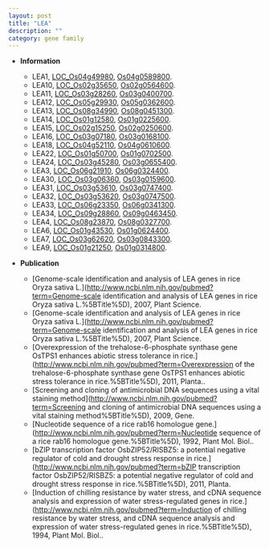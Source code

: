```yaml
---
layout: post
title: "LEA"
description: ""
category: gene family
---
```


* **Information**  
    + LEA1, [LOC_Os04g49980](http://rice.uga.edu/cgi-bin/ORF_infopage.cgi?orf=LOC_Os04g49980), [Os04g0589800](https://rapdb.dna.affrc.go.jp/locus/?name=Os04g0589800).
    + LEA10, [LOC_Os02g35650](http://rice.uga.edu/cgi-bin/ORF_infopage.cgi?orf=LOC_Os02g35650), [Os02g0564600](https://rapdb.dna.affrc.go.jp/locus/?name=Os02g0564600).
    + LEA11, [LOC_Os03g28260](http://rice.uga.edu/cgi-bin/ORF_infopage.cgi?orf=LOC_Os03g28260), [Os03g0400700](https://rapdb.dna.affrc.go.jp/locus/?name=Os03g0400700).
    + LEA12, [LOC_Os05g29930](http://rice.uga.edu/cgi-bin/ORF_infopage.cgi?orf=LOC_Os05g29930), [Os05g0362600](https://rapdb.dna.affrc.go.jp/locus/?name=Os05g0362600).
    + LEA13, [LOC_Os08g34990](http://rice.uga.edu/cgi-bin/ORF_infopage.cgi?orf=LOC_Os08g34990), [Os08g0451300](https://rapdb.dna.affrc.go.jp/locus/?name=Os08g0451300).
    + LEA14, [LOC_Os01g12580](http://rice.uga.edu/cgi-bin/ORF_infopage.cgi?orf=LOC_Os01g12580), [Os01g0225600](https://rapdb.dna.affrc.go.jp/locus/?name=Os01g0225600).
    + LEA15, [LOC_Os02g15250](http://rice.uga.edu/cgi-bin/ORF_infopage.cgi?orf=LOC_Os02g15250), [Os02g0250600](https://rapdb.dna.affrc.go.jp/locus/?name=Os02g0250600).
    + LEA16, [LOC_Os03g07180](http://rice.uga.edu/cgi-bin/ORF_infopage.cgi?orf=LOC_Os03g07180), [Os03g0168100](https://rapdb.dna.affrc.go.jp/locus/?name=Os03g0168100).
    + LEA18, [LOC_Os04g52110](http://rice.uga.edu/cgi-bin/ORF_infopage.cgi?orf=LOC_Os04g52110), [Os04g0610600](https://rapdb.dna.affrc.go.jp/locus/?name=Os04g0610600).
    + LEA22, [LOC_Os01g50700](http://rice.uga.edu/cgi-bin/ORF_infopage.cgi?orf=LOC_Os01g50700), [Os01g0702500](https://rapdb.dna.affrc.go.jp/locus/?name=Os01g0702500).
    + LEA24, [LOC_Os03g45280](http://rice.uga.edu/cgi-bin/ORF_infopage.cgi?orf=LOC_Os03g45280), [Os03g0655400](https://rapdb.dna.affrc.go.jp/locus/?name=Os03g0655400).
    + LEA3, [LOC_Os06g21910](http://rice.uga.edu/cgi-bin/ORF_infopage.cgi?orf=LOC_Os06g21910), [Os06g0324400](https://rapdb.dna.affrc.go.jp/locus/?name=Os06g0324400).
    + LEA30, [LOC_Os03g06360](http://rice.uga.edu/cgi-bin/ORF_infopage.cgi?orf=LOC_Os03g06360), [Os03g0159600](https://rapdb.dna.affrc.go.jp/locus/?name=Os03g0159600).
    + LEA31, [LOC_Os03g53610](http://rice.uga.edu/cgi-bin/ORF_infopage.cgi?orf=LOC_Os03g53610), [Os03g0747400](https://rapdb.dna.affrc.go.jp/locus/?name=Os03g0747400).
    + LEA32, [LOC_Os03g53620](http://rice.uga.edu/cgi-bin/ORF_infopage.cgi?orf=LOC_Os03g53620), [Os03g0747500](https://rapdb.dna.affrc.go.jp/locus/?name=Os03g0747500).
    + LEA33, [LOC_Os06g23350](http://rice.uga.edu/cgi-bin/ORF_infopage.cgi?orf=LOC_Os06g23350), [Os06g0341300](https://rapdb.dna.affrc.go.jp/locus/?name=Os06g0341300).
    + LEA34, [LOC_Os09g28860](http://rice.uga.edu/cgi-bin/ORF_infopage.cgi?orf=LOC_Os09g28860), [Os09g0463450](https://rapdb.dna.affrc.go.jp/locus/?name=Os09g0463450).
    + LEA4, [LOC_Os08g23870](http://rice.uga.edu/cgi-bin/ORF_infopage.cgi?orf=LOC_Os08g23870), [Os08g0327700](https://rapdb.dna.affrc.go.jp/locus/?name=Os08g0327700).
    + LEA6, [LOC_Os01g43530](http://rice.uga.edu/cgi-bin/ORF_infopage.cgi?orf=LOC_Os01g43530), [Os01g0624400](https://rapdb.dna.affrc.go.jp/locus/?name=Os01g0624400).
    + LEA7, [LOC_Os03g62620](http://rice.uga.edu/cgi-bin/ORF_infopage.cgi?orf=LOC_Os03g62620), [Os03g0843300](https://rapdb.dna.affrc.go.jp/locus/?name=Os03g0843300).
    + LEA9, [LOC_Os01g21250](http://rice.uga.edu/cgi-bin/ORF_infopage.cgi?orf=LOC_Os01g21250), [Os01g0314800](https://rapdb.dna.affrc.go.jp/locus/?name=Os01g0314800).

* **Publication**  
    + [Genome-scale identification and analysis of LEA genes in rice Oryza sativa L.](http://www.ncbi.nlm.nih.gov/pubmed?term=Genome-scale identification and analysis of LEA genes in rice Oryza sativa L.%5BTitle%5D), 2007, Plant Science.
    + [Genome-scale identification and analysis of LEA genes in rice Oryza sativa L.](http://www.ncbi.nlm.nih.gov/pubmed?term=Genome-scale identification and analysis of LEA genes in rice Oryza sativa L.%5BTitle%5D), 2007, Plant Science.
    + [Overexpression of the trehalose-6-phosphate synthase gene OsTPS1 enhances abiotic stress tolerance in rice.](http://www.ncbi.nlm.nih.gov/pubmed?term=Overexpression of the trehalose-6-phosphate synthase gene OsTPS1 enhances abiotic stress tolerance in rice.%5BTitle%5D), 2011, Planta..
    + [Screening and cloning of antimicrobial DNA sequences using a vital staining method](http://www.ncbi.nlm.nih.gov/pubmed?term=Screening and cloning of antimicrobial DNA sequences using a vital staining method%5BTitle%5D), 2009, Gene.
    + [Nucleotide sequence of a rice rab16 homologue gene.](http://www.ncbi.nlm.nih.gov/pubmed?term=Nucleotide sequence of a rice rab16 homologue gene.%5BTitle%5D), 1992, Plant Mol. Biol..
    + [bZIP transcription factor OsbZIP52/RISBZ5: a potential negative regulator of cold and drought stress response in rice.](http://www.ncbi.nlm.nih.gov/pubmed?term=bZIP transcription factor OsbZIP52/RISBZ5: a potential negative regulator of cold and drought stress response in rice.%5BTitle%5D), 2011, Planta.
    + [Induction of chilling resistance by water stress, and cDNA sequence analysis and expression of water stress-regulated genes in rice.](http://www.ncbi.nlm.nih.gov/pubmed?term=Induction of chilling resistance by water stress, and cDNA sequence analysis and expression of water stress-regulated genes in rice.%5BTitle%5D), 1994, Plant Mol. Biol..


